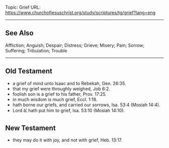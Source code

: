 Topic: Grief
URL: https://www.churchofjesuschrist.org/study/scriptures/tg/grief?lang=eng

---

## See Also

Affliction; Anguish; Despair; Distress; Grieve; Misery; Pain; Sorrow; Suffering; Tribulation; Trouble

---

## Old Testament

- a grief of mind unto Isaac and to Rebekah, Gen. 26:35.
- that my grief were throughly weighed, Job 6:2.
- foolish son is a grief to his father, Prov. 17:25.
- in much wisdom is much grief, Eccl. 1:18.
- hath borne our griefs, and carried our sorrows, Isa. 53:4 (Mosiah 14:4).
- Lord â¦ hath put him to grief, Isa. 53:10 (Mosiah 14:10).

## New Testament

- they may do it with joy, and not with grief, Heb. 13:17.

